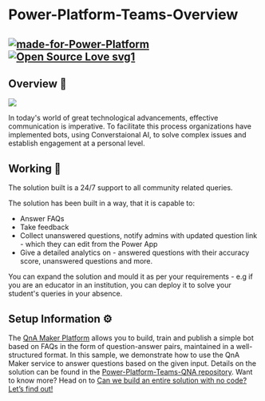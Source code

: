 # Power-Platform-Teams-Overview

[![made-for-Power-Platform](https://img.shields.io/badge/Made%20for-PowerPlatform-1f425f.svg)](https://powerplatform.microsoft.com/en-in/) [![Open Source Love svg1](https://badges.frapsoft.com/os/v1/open-source.svg?v=103)](https://github.com/ellerbrock/open-source-badges/)
-------

## Overview 📖

![](https://fiverr-res.cloudinary.com/images/q_auto,f_auto/gigs/134574604/original/997fdb74fd00115b5d9b5293f43c7225a9744253/create-a-chatbot-with-microsoft-bot-framwork-and-azure-services.png)

In today's world of great technological advancements, effective communication is imperative. To facilitate this process organizations have implemented bots,
using Converstaional AI, to solve complex issues and establish engagement at a personal level.

## Working 🔨
The solution built is a 24/7 support to all community related queries. 

The solution has been built in a way, that it is capable to:
 - Answer FAQs 
 - Take feedback
 - Collect unanswered questions, notify admins with updated question link - which they can edit from the Power App
 - Give a detailed analytics on - answered questions with their accuracy score, unanswered questions and more. 

You can expand the solution and mould it as per your requirements - e.g if you are an educator in an institution, you can deploy it to solve your student's queries in your absence.

## Setup Information ⚙️
The [QnA Maker Platform](https://www.qnamaker.ai/) allows you to build, train and publish a simple bot based on FAQs in the form of question-answer pairs, maintained in a well-structured format.
In this sample, we demonstrate how to use the QnA Maker service to answer questions based on the given input.
Details on the solution can be found in the [Power-Platform-Teams-QNA repository](https://github.com/Power-Platform-Samples/Power-Platform-Teams-QNA).
Want to know more? Head on to [Can we build an entire solution with no code? Let’s find out!](https://techcommunity.microsoft.com/t5/educator-developer-blog/can-we-build-an-entire-solution-with-no-code-let-s-find-out/ba-p/2930703)

